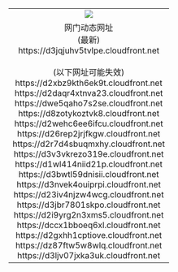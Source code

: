 ﻿<table>
  <tr></tr>
  <tr><td colspan=2 align=center><img src="https://d3jqjuhv5tvlpe.cloudfront.net/Up/oGate.jpg" /></td></tr>
  <tr><td colspan=2 align=center>网门动态网址<br/>(最新)
<br>https://d3jqjuhv5tvlpe.cloudfront.net
<br/><br/>(以下网址可能失效)
<br>https://d2xbz9kth6ek9t.cloudfront.net
<br>https://d2daqr4xtnva23.cloudfront.net
<br>https://dwe5qaho7s2se.cloudfront.net
<br>https://d8zotykoztvk8.cloudfront.net
<br>https://d2wehc6ee6ifcu.cloudfront.net
<br>https://d26rep2jrjfkgw.cloudfront.net
<br>https://d2r7d4sbuqmxhy.cloudfront.net
<br>https://d3v3vkrezo319e.cloudfront.net
<br>https://d1wl414niid21p.cloudfront.net
<br>https://d3bwtl59dnisii.cloudfront.net
<br>https://d3nvek4ouiprpi.cloudfront.net
<br>https://d23iv4njzw4wcg.cloudfront.net
<br>https://d3jbr7801skpo.cloudfront.net
<br>https://d2i9yrg2n3xms5.cloudfront.net
<br>https://dccx1bboeq6xl.cloudfront.net
<br>https://d2gxhh1cptiove.cloudfront.net
<br>https://dz87ftw5w8wlq.cloudfront.net
<br>https://d3ljv07jxka3uk.cloudfront.net
    </td>
  </tr>
</table>
